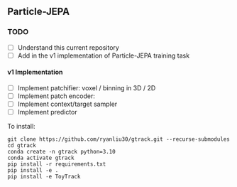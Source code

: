 ## Particle-JEPA

### TODO

- [ ] Understand this current repository
- [ ] Add in the v1 implementation of Particle-JEPA training task

#### v1 Implementation
- [ ] Implement patchifier: voxel / binning in 3D / 2D
- [ ] Implement patch encoder: 
- [ ] Implement context/target sampler
- [ ] Implement predictor

To install:
```
git clone https://github.com/ryanliu30/gtrack.git --recurse-submodules
cd gtrack
conda create -n gtrack python=3.10
conda activate gtrack
pip install -r requirements.txt
pip install -e .
pip install -e ToyTrack
```

